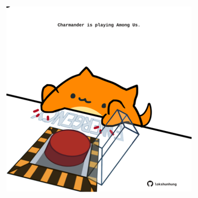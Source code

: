 <!-- built at 02/09/2022, 22:01:01 UTC -->
<p align="center">
  <img width="500" height="500" src="./ReadmeImage.svg">
</p>
